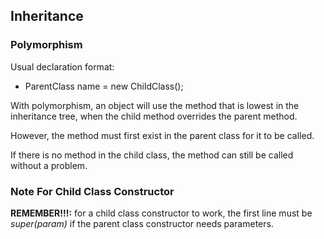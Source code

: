 ## Inheritance

### Polymorphism
Usual declaration format:  

- ParentClass name = new ChildClass();  

With polymorphism, an object will use the method that is lowest in the inheritance tree, when the child method overrides the parent method.  

However, the method must first exist in the parent class for it to be called. 

If there is no method in the child class, the method can still be called without a problem. 

### Note For Child Class Constructor
**REMEMBER!!!:** for a child class constructor to work, the first line must be *super(param)* if the parent class constructor needs parameters.
